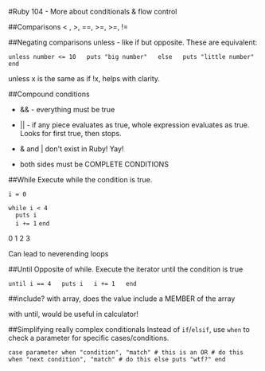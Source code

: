#Ruby 104 - More about conditionals & flow control

##Comparisons
< , >, ==, >=, >=, !=

##Negating comparisons
unless - like if but opposite. These are equivalent:

`unless number <= 10  
  puts "big number"  
else  
  puts "little number"  
end`  

unless x is the same as if !x, helps with clarity.

##Compound conditions
- && - everything must be true
- || - if any piece evaluates as true, whole expression evaluates as true. Looks for first true, then stops.
- & and | don't exist in Ruby! Yay!

- both sides must be COMPLETE CONDITIONS

##While
Execute while the condition is true.

`i = 0`

`while i < 4`  
`  puts i`  
`  i += 1`
`end`

0
1
2
3

Can lead to neverending loops

##Until
Opposite of while. Execute the iterator until the condition is true

`until i == 4  
  puts i  
  i += 1  
end`  

##include?
with array, does the value include a MEMBER of the array

with until, would be useful in calculator!

##Simplifying really complex conditionals
Instead of `if`/`elsif`, use `when` to check a parameter for specific cases/conditions.

`case parameter
  when "condition", "match" # this is an OR
    # do this
  when "next condition", "match"
    # do this
  else
    puts "wtf?"
end`
